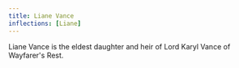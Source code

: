 ```yaml
---
title: Liane Vance
inflections: [Liane]
---
```


Liane Vance is the eldest daughter and heir of Lord Karyl Vance of Wayfarer's Rest.


